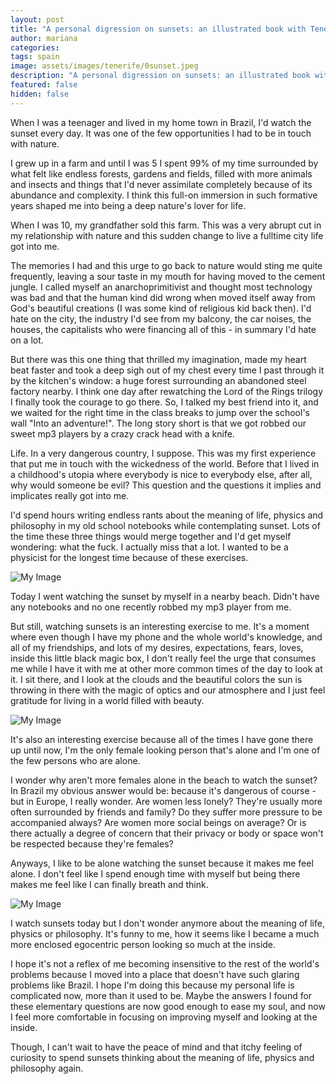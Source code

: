 ```yaml
---
layout: post
title: "A personal digression on sunsets: an illustrated book with Teneriffa's sunsets"
author: mariana
categories:
tags: spain
image: assets/images/tenerife/0sunset.jpeg
description: "A personal digression on sunsets: an illustrated book with Teneriffa's sunsets"
featured: false
hidden: false
---
```


When I was a teenager and lived in my home town in Brazil, I'd watch the sunset every day. It was one of the few opportunities I had to be in touch with nature.

I grew up in a farm and until I was 5 I spent 99% of my time surrounded by what felt like endless forests, gardens and fields, filled with more animals and insects and things that I'd never assimilate completely because of its abundance and complexity. I think this full-on immersion in such formative years shaped me into being a deep nature's lover for life.

When I was 10, my grandfather sold this farm. This was a very abrupt cut in my relationship with nature and this sudden change to live a fulltime city life got into me.

The memories I had and this urge to go back to nature would sting me quite frequently, leaving a sour taste in my mouth for having moved to the cement jungle. I called myself an anarchoprimitivist and thought most technology was bad and that the human kind did wrong when moved itself away from God's beautiful creations (I was some kind of religious kid back then). I'd hate on the city, the industry I'd see from my balcony, the car noises, the houses, the capitalists who were financing all of this - in summary I'd hate on a lot.

But there was this one thing that thrilled my imagination, made my heart beat faster and took a deep sigh out of my chest every time I past through it by the kitchen's window: a huge forest surrounding an abandoned steel factory nearby. I think one day after rewatching the Lord of the Rings trilogy I finally took the courage to go there. So, I talked my best friend into it, and we waited for the right time in the class breaks to jump over the school's wall "Into an adventure!". The long story short is that we got robbed our sweet mp3 players by a crazy crack head with a knife.

Life. In a very dangerous country, I suppose. This was my first experience that put me in touch with the wickedness of the world. Before that I lived in a childhood's utopia where everybody is nice to everybody else, after all, why would someone be evil? This question and the questions it implies and implicates really got into me.

I'd spend hours writing endless rants about the meaning of life, physics and philosophy in my old school notebooks while contemplating sunset. Lots of the time these three things would merge together and I'd get myself wondering: what the fuck. I actually miss that a lot. I wanted to be a physicist for the longest time because of these exercises.

![My Image](/assets/images/tenerife/1sunset.JPEG)

Today I went watching the sunset by myself in a nearby beach. Didn't have any notebooks and no one recently robbed my mp3 player from me.

But still, watching sunsets is an interesting exercise to me. It's a moment where even though I have my phone and the whole world's knowledge, and all of my friendships, and lots of my desires, expectations, fears, loves, inside this little black magic box, I don't really feel the urge that consumes me while I have it with me at other more common times of the day to look at it. I sit there, and I look at the clouds and the beautiful colors the sun is throwing in there with the magic of optics and our atmosphere and I just feel gratitude for living in a world filled with beauty.

![My Image](/assets/images/tenerife/2sunset.JPEG)

It's also an interesting exercise because all of the times I have gone there up until now, I'm the only female looking person that's alone and I'm one of the few persons who are alone.

I wonder why aren't more females alone in the beach to watch the sunset? In Brazil my obvious answer would be: because it's dangerous of course - but in Europe, I really wonder. Are women less lonely? They're usually more often surrounded by friends and family? Do they suffer more pressure to be accompanied always? Are women more social beings on average? Or is there actually a degree of concern that their privacy or body or space won't be respected because they're females?

Anyways, I like to be alone watching the sunset because it makes me feel alone. I don't feel like I spend enough time with myself but being there makes me feel like I can finally breath and think.

![My Image](/assets/images/tenerife/3sunset.JPEG)

I watch sunsets today but I don't wonder anymore about the meaning of life, physics or philosophy. It's funny to me, how it seems like I became a much more enclosed egocentric person looking so much at the inside.

I hope it's not a reflex of me becoming insensitive to the rest of the world's problems because I moved into a place that doesn't have such glaring problems like Brazil. I hope I'm doing this because my personal life is complicated now, more than it used to be. Maybe the answers I found for these elementary questions are now good enough to ease my soul, and now I feel more comfortable in focusing on improving myself and looking at the inside.

Though, I can't wait to have the peace of mind and that itchy feeling of curiosity to spend sunsets thinking about the meaning of life, physics and philosophy again.
